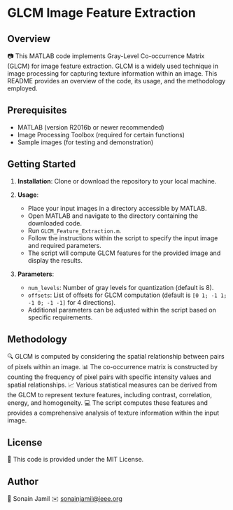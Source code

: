 # GLCM Image Feature Extraction

## Overview

📷 This MATLAB code implements Gray-Level Co-occurrence Matrix (GLCM) for image feature extraction. GLCM is a widely used technique in image processing for capturing texture information within an image. This README provides an overview of the code, its usage, and the methodology employed.

## Prerequisites

- MATLAB (version R2016b or newer recommended)
- Image Processing Toolbox (required for certain functions)
- Sample images (for testing and demonstration)

## Getting Started

1. **Installation**: Clone or download the repository to your local machine.

2. **Usage**:
   - Place your input images in a directory accessible by MATLAB.
   - Open MATLAB and navigate to the directory containing the downloaded code.
   - Run `GLCM_Feature_Extraction.m`.
   - Follow the instructions within the script to specify the input image and required parameters.
   - The script will compute GLCM features for the provided image and display the results.

3. **Parameters**:
   - `num_levels`: Number of gray levels for quantization (default is 8).
   - `offsets`: List of offsets for GLCM computation (default is `[0 1; -1 1; -1 0; -1 -1]` for 4 directions).
   - Additional parameters can be adjusted within the script based on specific requirements.

## Methodology

🔍 GLCM is computed by considering the spatial relationship between pairs of pixels within an image.
📊 The co-occurrence matrix is constructed by counting the frequency of pixel pairs with specific intensity values and spatial relationships.
📈 Various statistical measures can be derived from the GLCM to represent texture features, including contrast, correlation, energy, and homogeneity.
💻 The script computes these features and provides a comprehensive analysis of texture information within the input image.

## License
📝 This code is provided under the MIT License.

## Author
👤 Sonain Jamil
✉️ sonainjamil@ieee.org
